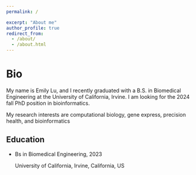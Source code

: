 ```yaml
---
permalink: /

excerpt: "About me"
author_profile: true
redirect_from: 
  - /about/
  - /about.html
---
```






Bio
======

My name is Emily Lu, and I recently graduated with a B.S. in Biomedical Engineering at the University of California, Irvine. I am looking for the 2024 fall PhD position in bioinformatics.

My research interests are computational biology, gene express, precision health, and bioinformatics





Education
------

- Bs in Biomedical Engineering, 2023

  University of California, Irvine, California, US